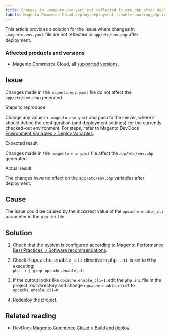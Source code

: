 ```yaml
---
title: Changes in .magento.env.yaml not reflected in env.php after deployment
labels: Magento Commerce Cloud,deploy,deployment,troubleshooting,php.ini,deployment error,environment variables,app/etc/env.php,.magento.env.yaml,env.php
---
```


This article provides a solution for the issue where changes in ``  .magento.env.yaml `` file are not reflected in `` app/etc/env.php `` after deployment.

### Affected products and versions

* Magento Commerce Cloud, all [supported versions](https://magento.com/sites/default/files/magento-software-lifecycle-policy.pdf).

## Issue

Changes made in the`` .magento.env.yaml `` file do not affect the `` app/etc/env.php `` generated.

Steps to reproduce  
  
Change any value in `` .magento.env.yaml `` and push to the server, where it should define the configuration (and deployment settings) for the currently checked-out environment. For steps, refer to Magento DevDocs [Environment Variables > Deploy Variables](https://devdocs.magento.com/cloud/env/variables-deploy.html).

Expected result

Changes made in the `` .magento.env.yaml `` file affect the `` app/etc/env.php `` generated.

Actual result

The changes have no effect on the `` app/etc/env.php `` variables after deployment.

## Cause

The issue could be caused by the incorrect value of the `` opcache.enable_cli `` parameter in the `` php.ini `` file.

## Solution

1. Check that the system is configured according to [Magento Performance Best Practices > Software recommendations](https://devdocs.magento.com/guides/v2.4/performance-best-practices/software.html).
1. Check if <code style="font-size: 15px;">opcache.enable\_cli</code> directive in <code style="font-size: 15px;">php.ini</code> is set to <code style="font-size: 15px;">0</code> by executing:  
    `` php -i | grep opcache.enable_cli ``  
    
1. If the output looks like `` opcache.enable_cli=1 ``, edit the `` php.ini `` file in the project root directory and change `` opcache.enable_cli=1 `` to `` opcache.enable_cli=0 ``
1. Redeploy the project.

## Related reading

* DevDocs [Magento Commerce Cloud  > Build and deploy](https://devdocs.magento.com/cloud/project/magento-env-yaml.html).